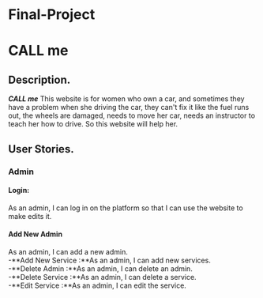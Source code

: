 # Final-Project
# CALL me

<!-- image for my website -->

## Description.

***CALL me*** This website is for women who own a car, and sometimes they have a problem when she driving the car, they can't fix it like the fuel runs out,  the wheels are damaged, needs to move her car,  needs an instructor to teach her how to drive.
So this website will help her.

## User Stories.

### Admin
#### Login:<br />
 As an admin, I can log in on the platform so that I can use the website to make edits it.<br />
#### Add New Admin <br />
As an admin, I can add a new admin.<br />
-**Add New Service :**As an admin, I can add new services.<br />
-**Delete Admin :**As an admin, I can delete an admin.<br />
-**Delete Service :**As an admin, I can delete a service. <br />
-**Edit Service :**As an admin, I can edit the service.<br />



